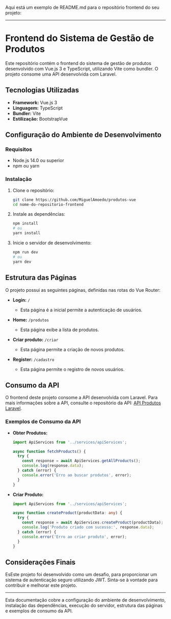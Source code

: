Aqui está um exemplo de README.md para o repositório frontend do seu projeto:

---

# Frontend do Sistema de Gestão de Produtos

Este repositório contém o frontend do sistema de gestão de produtos desenvolvido com Vue.js 3 e TypeScript, utilizando Vite como bundler. O projeto consome uma API desenvolvida com Laravel.

## Tecnologias Utilizadas

- **Framework:** Vue.js 3
- **Linguagem:** TypeScript
- **Bundler:** Vite
- **Estilização:** BootstrapVue

## Configuração do Ambiente de Desenvolvimento

### Requisitos

- Node.js 14.0 ou superior
- npm ou yarn

### Instalação

1. Clone o repositório:
   ```bash
   git clone https://github.com/MiguelAmoedo/produtos-vue
   cd nome-do-repositorio-frontend
   ```

2. Instale as dependências:
   ```bash
   npm install
   # ou
   yarn install
   ```

3. Inicie o servidor de desenvolvimento:
   ```bash
   npm run dev
   # ou
   yarn dev
   ```

## Estrutura das Páginas

O projeto possui as seguintes páginas, definidas nas rotas do Vue Router:

- **Login:** `/`
  - Esta página é a inicial permite a autenticação de usuários.

- **Home:** `/produtos`
  - Esta página exibe a lista de produtos.

- **Criar produto:** `/criar`
  - Esta página permite a criação de novos produtos.

- **Register:** `/cadastro`
  - Esta página permite o registro de novos usuários.



## Consumo da API

O frontend deste projeto consome a API desenvolvida com Laravel. Para mais informações sobre a API, consulte o repositório da API: [API Produtos Laravel](https://github.com/MiguelAmoedo/api-produtos-laravel).

### Exemplos de Consumo da API

- **Obter Produtos:**
  ```typescript
  import ApiServices from '../services/apiServices';

  async function fetchProducts() {
    try {
      const response = await ApiServices.getAllProducts();
      console.log(response.data);
    } catch (error) {
      console.error('Erro ao buscar produtos', error);
    }
  }
  ```

- **Criar Produto:**
  ```typescript
  import ApiServices from '../services/apiServices';

  async function createProduct(productData: any) {
    try {
      const response = await ApiServices.createProduct(productData);
      console.log('Produto criado com sucesso:', response.data);
    } catch (error) {
      console.error('Erro ao criar produto', error);
    }
  }
  ```

## Considerações Finais

EsEste projeto foi desenvolvido como um desafio, para proporcionar um sistema de autenticação seguro utilizando JWT. Sinta-se à vontade para contribuir e melhorar este projeto.


---

Esta documentação cobre a configuração do ambiente de desenvolvimento, instalação das dependências, execução do servidor, estrutura das páginas e exemplos de consumo da API.
